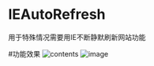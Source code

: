 # IEAutoRefresh
用于特殊情况需要用IE不断静默刷新网站功能

#功能效果
![contents](https://github.com/LingDian2019/IEAutoRefresh/master/resource/动画.gif)
![image](https://github.com/LingDian2019/IEAutoRefresh/master/resource/动画.gif)

